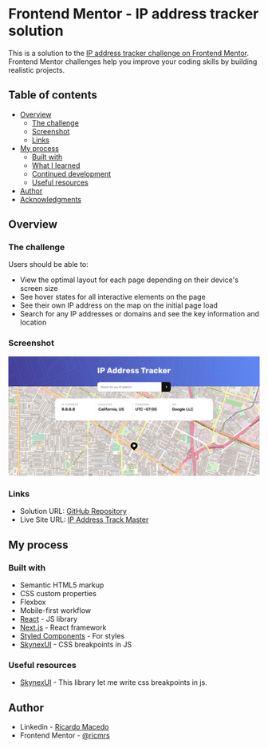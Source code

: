 # Frontend Mentor - IP address tracker solution

This is a solution to the [IP address tracker challenge on Frontend Mentor](https://www.frontendmentor.io/challenges/ip-address-tracker-I8-0yYAH0). Frontend Mentor challenges help you improve your coding skills by building realistic projects. 

## Table of contents

- [Overview](#overview)
  - [The challenge](#the-challenge)
  - [Screenshot](#screenshot)
  - [Links](#links)
- [My process](#my-process)
  - [Built with](#built-with)
  - [What I learned](#what-i-learned)
  - [Continued development](#continued-development)
  - [Useful resources](#useful-resources)
- [Author](#author)
- [Acknowledgments](#acknowledgments)

## Overview

### The challenge

Users should be able to:

- View the optimal layout for each page depending on their device's screen size
- See hover states for all interactive elements on the page
- See their own IP address on the map on the initial page load
- Search for any IP addresses or domains and see the key information and location

### Screenshot

![](./screenshot.png)

### Links

- Solution URL: [GitHub Repository](https://github.com/ricmrs/ip-address-tracker-master)
- Live Site URL: [IP Address Track Master](https://ip-address-tracker-master-weld.vercel.app/)

## My process

### Built with

- Semantic HTML5 markup
- CSS custom properties
- Flexbox
- Mobile-first workflow
- [React](https://reactjs.org/) - JS library
- [Next.js](https://nextjs.org/) - React framework
- [Styled Components](https://styled-components.com/) - For styles
- [SkynexUI](https://skynexui.dev/) - CSS breakpoints in JS

### Useful resources

- [SkynexUI](https://skynexui.dev/) - This library let me write css breakpoints in js.

## Author

- Linkedin - [Ricardo Macedo](https://www.linkedin.com/in/ricardo-macedo-rosa-silva-bbbb22196/)
- Frontend Mentor - [@ricmrs](https://www.frontendmentor.io/profile/ricmrs)
